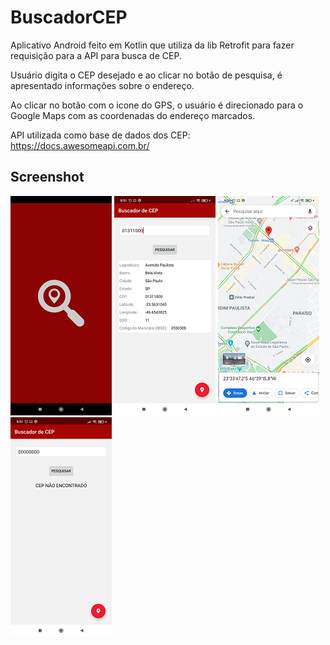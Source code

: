 # BuscadorCEP

Aplicativo Android feito em Kotlin que utiliza da lib Retrofit para fazer requisição para a API para busca de CEP.

Usuário digita o CEP desejado e ao clicar no botão de pesquisa, é apresentado informações sobre o endereço.

Ao clicar no botão com o icone do GPS, o usuário é direcionado para o Google Maps com as coordenadas do endereço marcados.

API utilizada como base de dados dos CEP: https://docs.awesomeapi.com.br/

## Screenshot
![Splash Screen](https://github.com/Matheus-Silas97/BuscadorCEP/blob/master/image1.png)
![Main Sucess](https://github.com/Matheus-Silas97/BuscadorCEP/blob/master/image5.png)
![Maps](https://github.com/Matheus-Silas97/BuscadorCEP/blob/master/image6.png)
![Main Fail](https://github.com/Matheus-Silas97/BuscadorCEP/blob/master/image7.png)
